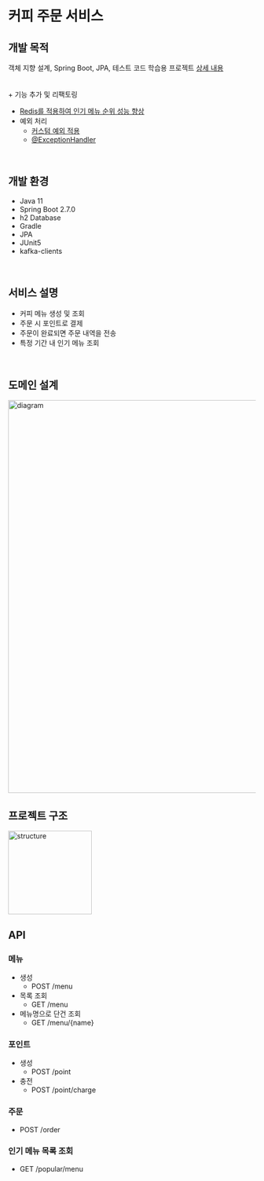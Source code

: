 # 커피 주문 서비스

## 개발 목적 

객체 지향 설계, Spring Boot, JPA, 테스트 코드 학습용 프로젝트 [상세 내용](https://onibmag.tistory.com/52)  
<br/>
<br/>
	&#43; 기능 추가 및 리팩토링
* [Redis를 적용하여 인기 메뉴 순위 성능 향상](https://onibmag.tistory.com/79)  
* 예외 처리
  * [커스텀 예외 적용](https://onibmag.tistory.com/78)  
  * [@ExceptionHandler](https://onibmag.tistory.com/77)
<br/>

## 개발 환경
* Java 11
* Spring Boot 2.7.0
* h2 Database
* Gradle
* JPA
* JUnit5
* kafka-clients
<br/>

## 서비스 설명
* 커피 메뉴 생성 및 조회
* 주문 시 포인트로 결제
* 주문이 완료되면 주문 내역을 전송
* 특정 기간 내 인기 메뉴 조회
<br/>

## 도메인 설계
<img width="800" alt="diagram" src="https://user-images.githubusercontent.com/45748683/196957133-7bb334fe-9a3c-49ec-a434-be15418aef2c.png">
<br/>

## 프로젝트 구조 
<img width="170" alt="structure" src="https://user-images.githubusercontent.com/45748683/219075818-6571f853-98b6-4c3b-8d97-4ca13f0e52f3.png">
<br/>

## API

### 메뉴 
* 생성 
  * POST /menu
* 목록 조회 
  * GET /menu
* 메뉴명으로 단건 조회 
  * GET /menu/{name}

### 포인트
* 생성 
  * POST /point 
* 충전 
  * POST /point/charge

### 주문
* POST /order

### 인기 메뉴 목록 조회
* GET /popular/menu
<br/>
